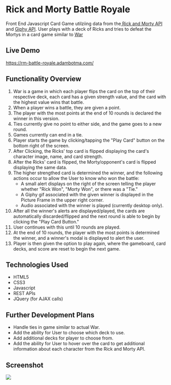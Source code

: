 # Rick and Morty Battle Royale
Front End Javascript Card Game utilziing data from the<a href='https://rickandmortyapi.com/'> Rick and Morty API</a> and <a href='https://developers.giphy.com/docs/api/'>Giphy API</a>. User plays with a deck of Ricks and tries to defeat the Mortys in a card game similar to <a href='https://en.wikipedia.org/wiki/War_(card_game)'>War</a>


## Live Demo

https://rm-battle-royale.adambotma.com/


## Functionality Overview

1. War is a game in which each player flips the card on the top of their respective deck, each card has a given strength value, and the card with the highest value wins that battle.  
2. When a player wins a battle, they are given a point. 
3. The player with the most points at the end of 10 rounds is declared the winner in this version.
4. Ties currently give no point to either side, and the game goes to a new round.
5. Games currently can end in a tie. 
6. Player starts the game by clicking/tapping the "Play Card" button on the bottom right of the screen. 
7. After Clicking, the Ricks' top card is flipped displaying the card's character image, name, and card strength. 
8. After the Ricks' card is flipped, the Morty/opponent's card is flipped displaying the same data.
9. The higher strengthed card is determined the winner, and the following actions occur to allow the User to know who won the battle:
   * A small alert displays on the right of the screen telling the player whether "Rick Won", "Morty Won", or there was a "Tie."
   * A Giphy gif associated with the given winner is displayed in the Picture Frame in the upper right corner.
   * Audio associated with the winner is played (currently desktop only). 
10. After all the winner's alerts are displayed/played, the cards are automatically discarded/flipped and the next round is able to begin by clicking the "Play Card Button."
11. User continues with this until 10 rounds are played.  
12. At the end of 10 rounds, the player with the most points is determined the winner, and a winner's modal is displayed to alert the user.
13. Player is then given the option to play again, where the gameboard, card decks, and score are reset to begin the next game. 


## Technologies Used

* HTML5
* CSS3
* Javascript
* REST APIs
* JQuery (for AJAX calls)

## Further Development Plans

* Handle ties in game similar to actual War.
* Add the ability for User to choose which deck to use.
* Add additional decks for player to choose from. 
* Add the ability for User to hover over the card to get additional information about each character from the Rick and Morty API.

## Screenshot

![](images/rm-battle-royal-gameplay.gif)
